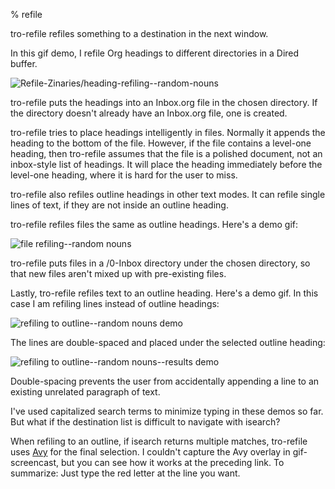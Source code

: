% refile

tro-refile refiles something to a destination in the next window.

In this gif demo, I refile Org headings to different directories in a Dired buffer.

![](Refile-Zinaries/heading-refiling--random-nouns--output-2019-09-06-01.gif "Refile-Zinaries/heading-refiling--random-nouns")

tro-refile puts the headings into an Inbox.org file in the chosen directory. If the directory doesn't already have an Inbox.org file, one is created.

tro-refile tries to place headings intelligently in files. Normally it appends the heading to the bottom of the file. However, if the file contains a level-one heading, then tro-refile assumes that the file is a polished document, not an inbox-style list of headings. It will place the heading immediately before the level-one heading, where it is hard for the user to miss.

tro-refile also refiles outline headings in other text modes. It can refile single lines of text, if they are not inside an outline heading.

tro-refile refiles files the same as outline headings. Here's a demo gif:

![](Refile-Zinaries/file-refiling--random-nouns--output-2019-09-06-15.gif "file refiling--random nouns")

tro-refile puts files in a /0-Inbox directory under the chosen directory, so that new files aren't mixed up with pre-existing files.

Lastly, tro-refile refiles text to an outline heading. Here's a demo gif. In this case I am refiling lines instead of outline headings:

![](Refile-Zinaries/refiling-to-outline--random-nouns--output-2019-09-06-20.gif "refiling to outline--random nouns demo")

The lines are double-spaced and placed under the selected outline heading:

![](Refile-Zinaries/refiling-to-outline--random-nouns--results--output-2019-09-06-20.gif "refiling to outline--random nouns--results demo")

Double-spacing prevents the user from accidentally appending a line to an existing unrelated paragraph of text.

I've used capitalized search terms to minimize typing in these demos so far. But what if the destination list is difficult to navigate with isearch?

When refiling to an outline, if isearch returns multiple matches, tro-refile uses [Avy](https://github.com/abo-abo/avy) for the final selection. I couldn't capture the Avy overlay in gif-screencast, but you can see how it works at the preceding link. To summarize: Just type the red letter at the line you want.
